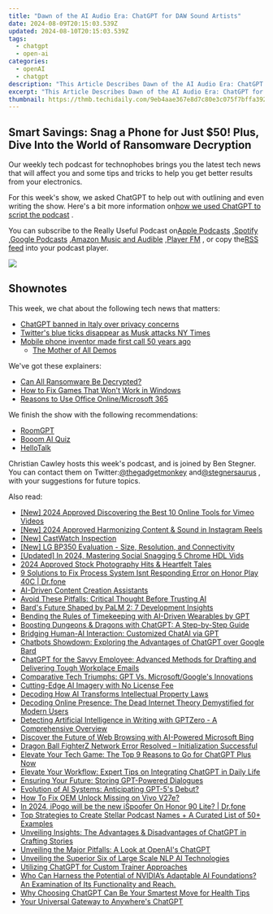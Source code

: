 ```yaml
---
title: "Dawn of the AI Audio Era: ChatGPT for DAW Sound Artists"
date: 2024-08-09T20:15:03.539Z
updated: 2024-08-10T20:15:03.539Z
tags:
  - chatgpt
  - open-ai
categories:
  - openAI
  - chatgpt
description: "This Article Describes Dawn of the AI Audio Era: ChatGPT for DAW Sound Artists"
excerpt: "This Article Describes Dawn of the AI Audio Era: ChatGPT for DAW Sound Artists"
thumbnail: https://thmb.techidaily.com/9eb4aae367e8d7c80e3c075f7bffa3926b7f3e2ef755ab623092abbe72eca2c0.jpg
---
```


## Smart Savings: Snag a Phone for Just $50! Plus, Dive Into the World of Ransomware Decryption

 Our weekly tech podcast for technophobes brings you the latest tech news that will affect you and some tips and tricks to help you get better results from your electronics.

 For this week's show, we asked ChatGPT to help out with outlining and even writing the show. Here's a bit more information on[how we used ChatGPT to script the podcast](https://www.makeuseof.com/i-used-chatgpt-to-script-a-podcast-heres-what-happened/) .

 You can subscribe to the Really Useful Podcast on[Apple Podcasts](https://podcasts.apple.com/gb/podcast/the-really-useful-podcast/id1437847131?mt=2) ,[Spotify](https://open.spotify.com/show/283gDxLd6OTNEpRq6tN7ha) ,[Google Podcasts](https://www.google.com/podcasts?feed=aHR0cHM6Ly9hbmNob3IuZm0vcy8zMWJlNDcwL3BvZGNhc3QvcnNz) ,[Amazon Music and Audible](https://music.amazon.co.uk/podcasts/20ab73d4-5da2-46c7-a17f-dc6eb39bdb48/The-Really-Useful-Podcast) ,[Player FM](https://player.fm/series/the-really-useful-podcast-2491856) , or copy the[RSS feed](https://feeds.transistor.fm/the-really-useful-podcast) into your podcast player.

<!-- affiliate ads begin -->
<a href="https://secure.2checkout.com/order/checkout.php?PRODS=3546200&QTY=1&AFFILIATE=108875&CART=1"><img src="http://www.binteko.com/sites/default/files/banner01_468x60a.gif" border="0"></a>
<!-- affiliate ads end -->
## Shownotes

This week, we chat about the following tech news that matters:

* [ChatGPT banned in Italy over privacy concerns](https://www.bbc.co.uk/news/technology-65139406)
* [Twitter's blue ticks disappear as Musk attacks NY Times](https://www.bbc.co.uk/news/technology-65156216)
* [Mobile phone inventor made first call 50 years ago](https://www.bbc.co.uk/news/technology-65112048)  
  * [The Mother of All Demos](https://www.youtube.com/watch?v=B6rKUf9DWRI)

We've got these explainers:

* [Can All Ransomware Be Decrypted?](https://www.makeuseof.com/can-all-ransomware-be-decrypted/)
* [How to Fix Games That Won't Work in Windows](https://www.makeuseof.com/fix-games-not-working-windows/)
* [Reasons to Use Office Online/Microsoft 365](https://www.makeuseof.com/tag/dont-pay-word-5-reasons-use-office-online/)

We finish the show with the following recommendations:

* [RoomGPT](http://https://www.roomgpt.io/)
* [Booom AI Quiz](https://booom.ai/)
* [HelloTalk](https://www.hellotalk.com/?lang=en)

 Christian Cawley hosts this week's podcast, and is joined by Ben Stegner. You can contact them on Twitter:[@thegadgetmonkey](https://twitter.com/thegadgetmonkey) and[@stegnersaurus](https://twitter.com/stegnersaurus) , with your suggestions for future topics.


<ins class="adsbygoogle"
     style="display:block"
     data-ad-format="autorelaxed"
     data-ad-client="ca-pub-7571918770474297"
     data-ad-slot="1223367746"></ins>



<ins class="adsbygoogle"
     style="display:block"
     data-ad-client="ca-pub-7571918770474297"
     data-ad-slot="8358498916"
     data-ad-format="auto"
     data-full-width-responsive="true"></ins>

<span class="atpl-alsoreadstyle">Also read:</span>
<div><ul>
<li><a href="https://vimeo-videos.techidaily.com/new-2024-approved-discovering-the-best-10-online-tools-for-vimeo-videos/"><u>[New] 2024 Approved  Discovering the Best  10 Online Tools for Vimeo Videos</u></a></li>
<li><a href="https://instagram-clips.techidaily.com/new-2024-approved-harmonizing-content-and-sound-in-instagram-reels/"><u>[New] 2024 Approved  Harmonizing Content & Sound in Instagram Reels</u></a></li>
<li><a href="https://screen-activity-recording.techidaily.com/new-castwatch-inspection/"><u>[New] CastWatch Inspection</u></a></li>
<li><a href="https://fox-glue.techidaily.com/new-lg-bp350-evaluation-size-resolution-and-connectivity/"><u>[New] LG BP350 Evaluation - Size, Resolution, and Connectivity</u></a></li>
<li><a href="https://facebook-video-content.techidaily.com/updated-in-2024-mastering-social-snagging-5-chrome-hdl-vids/"><u>[Updated] In 2024, Mastering Social Snagging  5 Chrome HDL Vids</u></a></li>
<li><a href="https://fox-access.techidaily.com/2024-approved-stock-photography-hits-and-heartfelt-tales/"><u>2024 Approved  Stock Photography Hits & Heartfelt Tales</u></a></li>
<li><a href="https://howto.techidaily.com/9-solutions-to-fix-process-system-isnt-responding-error-on-honor-play-40c-drfone-by-drfone-fix-android-problems-fix-android-problems/"><u>9 Solutions to Fix Process System Isnt Responding Error on Honor Play 40C | Dr.fone</u></a></li>
<li><a href="https://tech-revival.techidaily.com/ai-driven-content-creation-assistants/"><u>AI-Driven Content Creation Assistants</u></a></li>
<li><a href="https://tech-revival.techidaily.com/avoid-these-pitfalls-critical-thought-before-trusting-ai/"><u>Avoid These Pitfalls: Critical Thought Before Trusting AI</u></a></li>
<li><a href="https://tech-revival.techidaily.com/bards-future-shaped-by-palm-2-7-development-insights/"><u>Bard's Future Shaped by PaLM 2: 7 Development Insights</u></a></li>
<li><a href="https://tech-revival.techidaily.com/bending-the-rules-of-timekeeping-with-ai-driven-wearables-by-gpt/"><u>Bending the Rules of Timekeeping with AI-Driven Wearables by GPT</u></a></li>
<li><a href="https://tech-revival.techidaily.com/boosting-dungeons-and-dragons-with-chatgpt-a-step-by-step-guide/"><u>Boosting Dungeons & Dragons with ChatGPT: A Step-by-Step Guide</u></a></li>
<li><a href="https://tech-revival.techidaily.com/bridging-human-ai-interaction-customized-chatai-via-gpt/"><u>Bridging Human-AI Interaction: Customized ChatAI via GPT</u></a></li>
<li><a href="https://tech-revival.techidaily.com/chatbots-showdown-exploring-the-advantages-of-chatgpt-over-google-bard/"><u>Chatbots Showdown: Exploring the Advantages of ChatGPT over Google Bard</u></a></li>
<li><a href="https://tech-revival.techidaily.com/chatgpt-for-the-savvy-employee-advanced-methods-for-drafting-and-delivering-tough-workplace-emails/"><u>ChatGPT for the Savvy Employee: Advanced Methods for Drafting and Delivering Tough Workplace Emails</u></a></li>
<li><a href="https://tech-revival.techidaily.com/comparative-tech-triumphs-gpt-vs-microsoftgoogles-innovations/"><u>Comparative Tech Triumphs: GPT Vs. Microsoft/Google's Innovations</u></a></li>
<li><a href="https://tech-revival.techidaily.com/cutting-edge-ai-imagery-with-no-license-fee/"><u>Cutting-Edge AI Imagery with No License Fee</u></a></li>
<li><a href="https://tech-revival.techidaily.com/decoding-how-ai-transforms-intellectual-property-laws/"><u>Decoding How AI Transforms Intellectual Property Laws</u></a></li>
<li><a href="https://tech-revival.techidaily.com/decoding-online-presence-the-dead-internet-theory-demystified-for-modern-users/"><u>Decoding Online Presence: The Dead Internet Theory Demystified for Modern Users</u></a></li>
<li><a href="https://tech-revival.techidaily.com/detecting-artificial-intelligence-in-writing-with-gptzero-a-comprehensive-overview/"><u>Detecting Artificial Intelligence in Writing with GPTZero - A Comprehensive Overview</u></a></li>
<li><a href="https://tech-revival.techidaily.com/discover-the-future-of-web-browsing-with-ai-powered-microsoft-bing/"><u>Discover the Future of Web Browsing with AI-Powered Microsoft Bing</u></a></li>
<li><a href="https://common-error.techidaily.com/dragon-ball-fighterz-network-error-resolved-initialization-successful/"><u>Dragon Ball FighterZ Network Error Resolved – Initialization Successful</u></a></li>
<li><a href="https://tech-revival.techidaily.com/elevate-your-tech-game-the-top-9-reasons-to-go-for-chatgpt-plus-now/"><u>Elevate Your Tech Game: The Top 9 Reasons to Go for ChatGPT Plus Now</u></a></li>
<li><a href="https://tech-revival.techidaily.com/elevate-your-workflow-expert-tips-on-integrating-chatgpt-in-daily-life/"><u>Elevate Your Workflow: Expert Tips on Integrating ChatGPT in Daily Life</u></a></li>
<li><a href="https://tech-revival.techidaily.com/ensuring-your-future-storing-gpt-powered-dialogues/"><u>Ensuring Your Future: Storing GPT-Powered Dialogues</u></a></li>
<li><a href="https://tech-revival.techidaily.com/evolution-of-ai-systems-anticipating-gpt-5s-debut/"><u>Evolution of AI Systems: Anticipating GPT-5's Debut?</u></a></li>
<li><a href="https://android-unlock.techidaily.com/how-to-fix-oem-unlock-missing-on-vivo-v27e-by-drfone-android/"><u>How To Fix OEM Unlock Missing on Vivo V27e?</u></a></li>
<li><a href="https://pokemon-go-android.techidaily.com/in-2024-ipogo-will-be-the-new-ispoofer-on-honor-90-lite-drfone-by-drfone-virtual-android/"><u>In 2024, iPogo will be the new iSpoofer On Honor 90 Lite? | Dr.fone</u></a></li>
<li><a href="https://extra-hints.techidaily.com/top-strategies-to-create-stellar-podcast-names-plus-a-curated-list-of-50plus-examples/"><u>Top Strategies to Create Stellar Podcast Names + A Curated List of 50+ Examples</u></a></li>
<li><a href="https://tech-revival.techidaily.com/unveiling-insights-the-advantages-and-disadvantages-of-chatgpt-in-crafting-stories/"><u>Unveiling Insights: The Advantages & Disadvantages of ChatGPT in Crafting Stories</u></a></li>
<li><a href="https://tech-revival.techidaily.com/unveiling-the-major-pitfalls-a-look-at-openais-chatgpt/"><u>Unveiling the Major Pitfalls: A Look at OpenAI's ChatGPT</u></a></li>
<li><a href="https://tech-revival.techidaily.com/unveiling-the-superior-six-of-large-scale-nlp-ai-technologies/"><u>Unveiling the Superior Six of Large Scale NLP AI Technologies</u></a></li>
<li><a href="https://tech-revival.techidaily.com/utilizing-chatgpt-for-custom-trainer-approaches/"><u>Utilizing ChatGPT for Custom Trainer Approaches</u></a></li>
<li><a href="https://tech-revival.techidaily.com/who-can-harness-the-potential-of-nvidias-adaptable-ai-foundations-an-examination-of-its-functionality-and-reach/"><u>Who Can Harness the Potential of NVIDIA’s Adaptable AI Foundations? An Examination of Its Functionality and Reach.</u></a></li>
<li><a href="https://tech-revival.techidaily.com/why-choosing-chatgpt-can-be-your-smartest-move-for-health-tips/"><u>Why Choosing ChatGPT Can Be Your Smartest Move for Health Tips</u></a></li>
<li><a href="https://tech-revival.techidaily.com/your-universal-gateway-to-anywheres-chatgpt/"><u>Your Universal Gateway to Anywhere's ChatGPT</u></a></li>
</ul></div>
